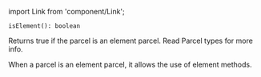 import Link from 'component/Link';

```flow
isElement(): boolean
```

Returns true if the parcel is an element parcel. Read <Link to="/parcel-types">Parcel types</Link> for more info.

When a parcel is an element parcel, it allows the use of <Link to="/api/Parcel#indexed_&_element_change_methods">element methods</Link>.
